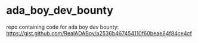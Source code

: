 # ada_boy_dev_bounty

repo containing code for ada boy dev bounty:
https://gist.github.com/RealADABoy/a2536b467454110f60beae84f84ce4cf
